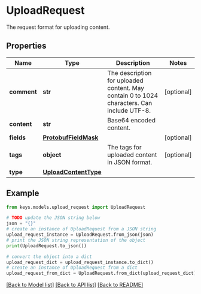 # UploadRequest

The request format for uploading content.

## Properties

Name | Type | Description | Notes
------------ | ------------- | ------------- | -------------
**comment** | **str** | The description for uploaded content. May contain 0 to 1024 characters. Can include UTF-8. | [optional] 
**content** | **str** | Base64 encoded content. | 
**fields** | [**ProtobufFieldMask**](ProtobufFieldMask.md) |  | [optional] 
**tags** | **object** | The tags for uploaded content in JSON format. | [optional] 
**type** | [**UploadContentType**](UploadContentType.md) |  | 

## Example

```python
from keys.models.upload_request import UploadRequest

# TODO update the JSON string below
json = "{}"
# create an instance of UploadRequest from a JSON string
upload_request_instance = UploadRequest.from_json(json)
# print the JSON string representation of the object
print(UploadRequest.to_json())

# convert the object into a dict
upload_request_dict = upload_request_instance.to_dict()
# create an instance of UploadRequest from a dict
upload_request_from_dict = UploadRequest.from_dict(upload_request_dict)
```
[[Back to Model list]](../README.md#documentation-for-models) [[Back to API list]](../README.md#documentation-for-api-endpoints) [[Back to README]](../README.md)



